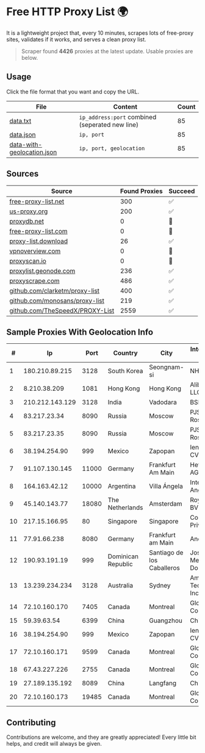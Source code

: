 
# Free HTTP Proxy List 🌍

It is a lightweight project that, every 10 minutes, scrapes lots of free-proxy sites, validates if it works, and serves a clean proxy list.


> Scraper found **4426** proxies at the latest update. Usable proxies are below.

## Usage

Click the file format that you want and copy the URL.


|File|Content|Count|
|----|-------|-----|
|[data.txt](https://raw.githubusercontent.com/themiralay/Proxy-List-World/master/data.txt)|`ip_address:port` combined (seperated new line)|85|
|[data.json](https://raw.githubusercontent.com/themiralay/Proxy-List-World/master/data.json)|`ip, port`|85|
|[data-with-geolocation.json](https://raw.githubusercontent.com/themiralay/Proxy-List-World/master/data-with-geolocation.json)|`ip, port, geolocation`|85|

## Sources

|Source|Found Proxies|Succeed|
|------|-------------|-------|
|[free-proxy-list.net](https://free-proxy-list.net)|300|✅|
|[us-proxy.org](https://www.us-proxy.org)|200|✅|
|[proxydb.net](http://proxydb.net)|0|🚫|
|[free-proxy-list.com](https://free-proxy-list.com/?page=&port=&type%5B%5D=http&type%5B%5D=https&up_time=0&search=Search)|0|🚫|
|[proxy-list.download](https://www.proxy-list.download/HTTP)|26|✅|
|[vpnoverview.com](https://vpnoverview.com/privacy/anonymous-browsing/free-proxy-servers)|0|🚫|
|[proxyscan.io](https://www.proxyscan.io)|0|🚫|
|[proxylist.geonode.com](https://proxylist.geonode.com/api/proxy-list?limit=300&page=1&sort_by=lastChecked&sort_type=desc&protocols=http,https)|236|✅|
|[proxyscrape.com](https://api.proxyscrape.com/v2/?request=displayproxies&protocol=http&timeout=10000&country=all&ssl=all&anonymity=all)|486|✅|
|[github.com/clarketm/proxy-list](https://raw.githubusercontent.com/clarketm/proxy-list/master/proxy-list-raw.txt)|400|✅|
|[github.com/monosans/proxy-list](https://raw.githubusercontent.com/monosans/proxy-list/main/proxies/http.txt)|219|✅|
|[github.com/TheSpeedX/PROXY-List](https://raw.githubusercontent.com/TheSpeedX/PROXY-List/master/http.txt)|2559|✅|


## Sample Proxies With Geolocation Info

|#|Ip|Port|Country|City|Internet Service Provider|
|-|--|----|-------|----|-------------------------|
|1|180.210.89.215|3128|South Korea|Seongnam-si|NHNCLOUD|
|2|8.210.38.209|1081|Hong Kong|Hong Kong|Alibaba.com LLC|
|3|210.212.143.129|3128|India|Vadodara|BSNL Internet|
|4|83.217.23.34|8090|Russia|Moscow|PJSC Rostelecom|
|5|83.217.23.35|8090|Russia|Moscow|PJSC Rostelecom|
|6|38.194.254.90|999|Mexico|Zapopan|Ientc S De RL De CV|
|7|91.107.130.145|11000|Germany|Frankfurt Am Main|Hetzner Online AG|
|8|164.163.42.12|10000|Argentina|Villa Ángela|Interret Villa Angela SRL|
|9|45.140.143.77|18080|The Netherlands|Amsterdam|RoyaleHosting BV|
|10|217.15.166.95|80|Singapore|Singapore|Contabo Asia Private Limited|
|11|77.91.66.238|8080|Germany|Frankfurt am Main|Andrii Hrosh|
|12|190.93.191.19|999|Dominican Republic|Santiago de los Caballeros|Jose Digital Media Dominicana SRL|
|13|13.239.234.234|3128|Australia|Sydney|Amazon Technologies Inc.|
|14|72.10.160.170|7405|Canada|Montreal|GloboTech Communications|
|15|59.39.63.54|6399|China|Guangzhou|Chinanet|
|16|38.194.254.90|999|Mexico|Zapopan|Ientc S De RL De CV|
|17|72.10.160.171|9599|Canada|Montreal|GloboTech Communications|
|18|67.43.227.226|2755|Canada|Montreal|GloboTech Communications|
|19|27.189.135.192|8089|China|Langfang|Chinanet|
|20|72.10.160.173|19485|Canada|Montreal|GloboTech Communications|



## Contributing

Contributions are welcome, and they are greatly appreciated! Every
little bit helps, and credit will always be given.

